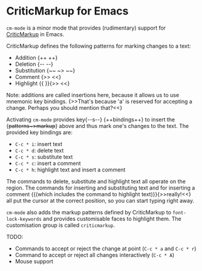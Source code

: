 # CriticMarkup for Emacs #

`cm-mode` is a minor mode that provides (rudimentary) support for
[CriticMarkup](http://criticmarkup.com/) in Emacs.

CriticMarkup defines the following patterns for marking changes to a text:

- Addition {++ ++}
- Deletion {-- --}
- Substitution {~~ ~> ~~}
- Comment {>> <<}
- Highlight {{ }}{>> <<}

Note: additions are called insertions here, because it allows us to use mnemonic key bindings. {>>That's because 'a' is reserved for accepting a change. Perhaps you should mention that?<<}

Activating `cm-mode` provides key{--s--} {++bindings++} to insert the {~~patterns~>markup~~} above and thus mark one's changes to the text. The provided key bindings are:

- `C-c * i`: insert text
- `C-c * d`: delete text
- `C-c * s`: substitute text
- `C-c * c`: insert a comment
- `C-c * h`: highlight text and insert a comment

The commands to delete, substitute and highlight text all operate on the region. The commands for inserting and substituting text and for inserting a comment {{(which includes the command to highlight text)}}{>>really!<<} all put the cursor at the correct position, so you can start typing right away.

`cm-mode` also adds the markup patterns defined by CriticMarkup to `font-lock-keywords` and provides customisable faces to highlight them. The customisation group is called `criticmarkup`.


TODO:

- Commands to accept or reject the change at point (`C-c * a` and `C-c * r`)
- Command to accept or reject all changes interactively (`C-c * A`)
- Mouse support
